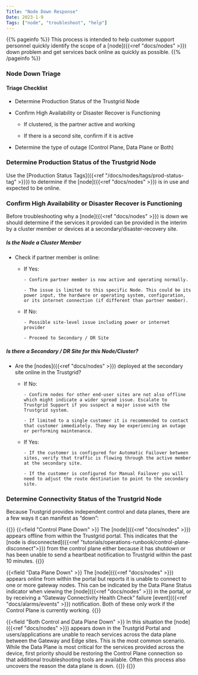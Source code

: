 ```yaml
---
Title: "Node Down Response"
Date: 2023-1-9
Tags: ["node", "troubleshoot", "help"]
---
```


{{% pageinfo %}}
This process is intended to help customer support personnel quickly identify the scope of a [node]({{<ref "docs/nodes" >}}) down problem and get services back online as quickly as possible.
{{% /pageinfo %}}

### Node Down Triage

#### Triage Checklist

- Determine Production Status of the Trustgrid Node

- Confirm High Availability or Disaster Recover is Functioning

  - If clustered, is the partner active and working

  - If there is a second site, confirm if it is active

- Determine the type of outage (Control Plane, Data Plane or Both)

### Determine Production Status of the Trustgrid Node

Use the [Production Status Tags]({{<ref "/docs/nodes/tags/prod-status-tag" >}}}) to determine if the [node]({{<ref "docs/nodes" >}}) is in use and expected to be online.

### Confirm High Availability or Disaster Recover is Functioning

Before troubleshooting why a [node]({{<ref "docs/nodes" >}}) is down we should determine if the services it provided can be provided in the interim by a cluster member or devices at a secondary/disaster-recovery site.

##### Is the Node a Cluster Member

- Check if partner member is online:

  - If Yes:

        - Confirm partner member is now active and operating normally.

        - The issue is limited to this specific Node. This could be its power input, the hardware or operating system, configuration, or its internet connection (if different than partner member).

  - If No:

        - Possible site-level issue including power or internet provider

        - Proceed to Secondary / DR Site

##### Is there a Secondary / DR Site for this Node/Cluster?

- Are the [nodes]({{<ref "docs/nodes" >}}) deployed at the secondary site online in the Trustgrid?

  - If No:

        - Confirm nodes for other end-user sites are not also offline which might indicate a wider spread issue. Escalate to Trustgrid Support if you suspect a major issue with the Trustgrid system.

        - If limited to a single customer it is recommended to contact that customer immediately. They may be experiencing an outage or performing maintenance.

  - If Yes:

        - If the customer is configured for Automatic Failover between sites, verify that traffic is flowing through the active member at the secondary site.

        - If the customer is configured for Manual Failover you will need to adjust the route destination to point to the secondary site.

### Determine Connectivity Status of the Trustgrid Node

Because Trustgrid provides independent control and data planes, there are a few ways it can manifest as “down”:

{{<fields>}}
{{<field "Control Plane Down" >}}
The [node]({{<ref "docs/nodes" >}}) appears offline from within the Trustgrid portal. This indicates that the [node is disconnected]({{<ref "tutorials/operations-runbook/control-plane-disconnect">}}) from the control plane either because it has shutdown or has been unable to send a heartbeat notification to Trustgrid within the past 10 minutes.
{{</field >}}

{{<field "Data Plane Down" >}}
The [node]({{<ref "docs/nodes" >}}) appears online from within the portal but reports it is unable to connect to one or more gateway nodes. This can be indicated by the Data Plane Status indicator when viewing the [node]({{<ref "docs/nodes" >}}) in the portal, or by receiving a “Gateway Connectivity Health Check” failure [event]({{<ref "docs/alarms/events" >}}) notification. Both of these only work if the Control Plane is currently working.
{{</field >}}

{{<field "Both Control and Data Plane Down" >}}
In this situation the [node]({{<ref "docs/nodes" >}}) appears down in the Trustgrid Portal and users/applications are unable to reach services across the data plane between the Gateway and Edge sites. This is the most common scenario. While the Data Plane is most critical for the services provided across the device, first priority should be restoring the Control Plane connection so that additional troubleshooting tools are available. Often this process also uncovers the reason the data plane is down.
{{</field >}}
{{</fields>}}
